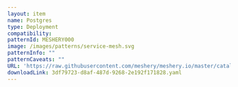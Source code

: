 ```yaml
---
layout: item
name: Postgres
type: Deployment
compatibility: 
patternId: MESHERY000
image: /images/patterns/service-mesh.svg
patternInfo: ""
patternCaveats: ""
URL: 'https://raw.githubusercontent.com/meshery/meshery.io/master/catalog/3df79723-d8af-487d-9268-2e192f171828.yaml'
downloadLink: 3df79723-d8af-487d-9268-2e192f171828.yaml
---
```

